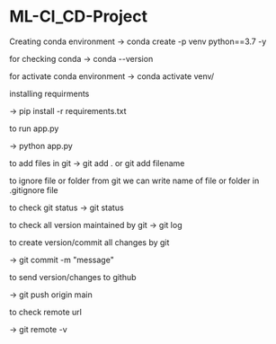 # ML-CI_CD-Project

Creating conda environment
->   conda create -p venv python==3.7 -y


for checking conda
->   conda --version

for activate conda environment
->   conda activate venv/


installing requirments

-> pip install -r requirements.txt


to run app.py 

->  python app.py

to add files in git
->  git add .
or
git add filename

to ignore file or folder from git we can write name of file or folder in .gitignore file


to check git status
-> git status

to check all version maintained by git
->  git log

to create version/commit all changes by git

-> git commit -m "message"

to send version/changes to github

-> git push origin main


to check remote url

-> git remote -v
